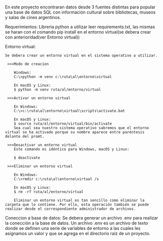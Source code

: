 En este proyecto encontraran datos desde
3 fuentes distintas para popular una base de datos SQL con información cultural
sobre bibliotecas, museos y salas de cines argentinos.


Requerimientos: Libreria python a utilizar leer requirements.txt, las mismas se haran con el comando pip install en el entorno virtual(se debera crear con anterioridad(ver Entorno virtual))

Entorno virtual: 

    Se debera crear un entorno virtual en el sistema operativo a utilizar.
    
     >>>Modo de creacion

        Windows:
        C:\>python -m venv c:\ruta\al\entorno\virtual
    
        En macOS y Linux:
        $ python -m venv ruta/al/entorno/virtual

     >>>Activar un entorno virtual
        
        En Windows:
        C:\>c:\ruta\al\entorno\virtual\scripts\activate.bat
        
        En macOS y Linux:
        $ source ruta/al/entorno/virtual/bin/activate
        Sea cual sea nuestro sistema operativo sabremos que el entorno virtual se ha activado porque su nombre aparece entre paréntesis delante del promt.

     >>>Desactivar un entorno virtual
        Este comando es idéntico para Windows, macOS y Linux:

        $ deactivate

     >>>Eliminar un entorno virtual
   
        En Windows:
        C:\>rmdir c:\ruta\al\entorno\virtual /s

        En macOS y Linux:
        $ rm -rf ruta/al/entorno/virtual

        Eliminar un entorno virtual es tan sencillo como eliminar la carpeta que lo contiene. Por ello, esta operación también se puede realizar desde el correspondiente administrador de archivos.

Coneccion a base de datos: Se debera generar un archivo .env para realizar la conección a la base de datos. Un archivo .env es un archivo de texto donde se definen una serie de variables de entorno a las cuales les asignamos un valor y que se agrega en el directorio raíz de un proyecto.